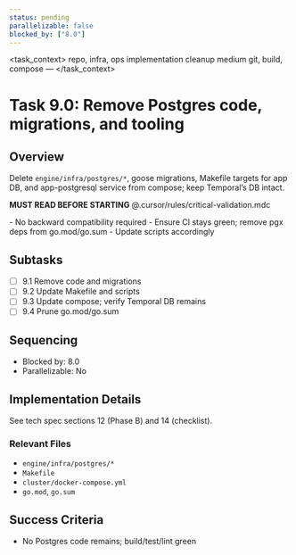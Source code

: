```yaml
---
status: pending
parallelizable: false
blocked_by: ["8.0"]
---
```


<task_context>
<domain>repo, infra, ops</domain>
<type>implementation</type>
<scope>cleanup</scope>
<complexity>medium</complexity>
<dependencies>git, build, compose</dependencies>
<unblocks>—</unblocks>
</task_context>

# Task 9.0: Remove Postgres code, migrations, and tooling

## Overview

Delete `engine/infra/postgres/*`, goose migrations, Makefile targets for app DB, and app-postgresql service from compose; keep Temporal’s DB intact.

<import>**MUST READ BEFORE STARTING** @.cursor/rules/critical-validation.mdc</import>

<requirements>
- No backward compatibility required
- Ensure CI stays green; remove pgx deps from go.mod/go.sum
- Update scripts accordingly
</requirements>

## Subtasks

- [ ] 9.1 Remove code and migrations
- [ ] 9.2 Update Makefile and scripts
- [ ] 9.3 Update compose; verify Temporal DB remains
- [ ] 9.4 Prune go.mod/go.sum

## Sequencing

- Blocked by: 8.0
- Parallelizable: No

## Implementation Details

See tech spec sections 12 (Phase B) and 14 (checklist).

### Relevant Files

- `engine/infra/postgres/*`
- `Makefile`
- `cluster/docker-compose.yml`
- `go.mod`, `go.sum`

## Success Criteria

- No Postgres code remains; build/test/lint green
